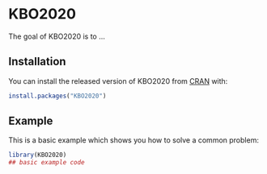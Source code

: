
# KBO2020

<!-- badges: start -->
<!-- badges: end -->

The goal of KBO2020 is to ...

## Installation

You can install the released version of KBO2020 from [CRAN](https://CRAN.R-project.org) with:

``` r
install.packages("KBO2020")
```

## Example

This is a basic example which shows you how to solve a common problem:

``` r
library(KBO2020)
## basic example code
```

